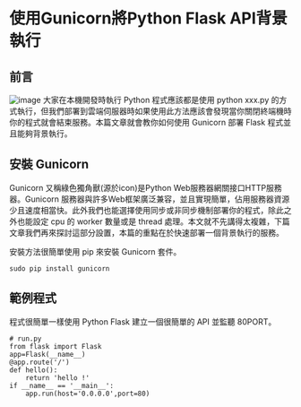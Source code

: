 #  使用Gunicorn將Python Flask API背景執行

## 前言
![image](https://github.com/gary97129/Gunicorn/assets/79617638/73fd57a6-ba4b-4fa5-b039-ce982261231d)
大家在本機開發時執行 Python 程式應該都是使用 python xxx.py 的方式執行，但我們部署到雲端伺服器時如果使用此方法應該會發現當你關閉終端機時你的程式就會結束服務。本篇文章就會教你如何使用 Gunicorn 部署 Flask 程式並且能夠背景執行。

## 安裝 Gunicorn
Gunicorn 又稱綠色獨角獸(源於icon)是Python Web服務器網關接口HTTP服務器。Gunicorn 服務器與許多Web框架廣泛兼容，並且實現簡單，佔用服務器資源少且速度相當快。此外我們也能選擇使用同步或非同步機制部署你的程式，除此之外也能設定 cpu 的 worker 數量或是 thread 處理。本文就不先講得太複雜，下篇文章我們再來探討這部分設置，本篇的重點在於快速部署一個背景執行的服務。

安裝方法很簡單使用 pip 來安裝 Gunicorn 套件。
```
sudo pip install gunicorn
```

## 範例程式
程式很簡單一樣使用 Python Flask 建立一個很簡單的 API 並監聽 80PORT。
```
# run.py
from flask import Flask
app=Flask(__name__)
@app.route('/')
def hello():
    return 'hello !'
if __name__ == '__main__':
    app.run(host='0.0.0.0',port=80)
```
